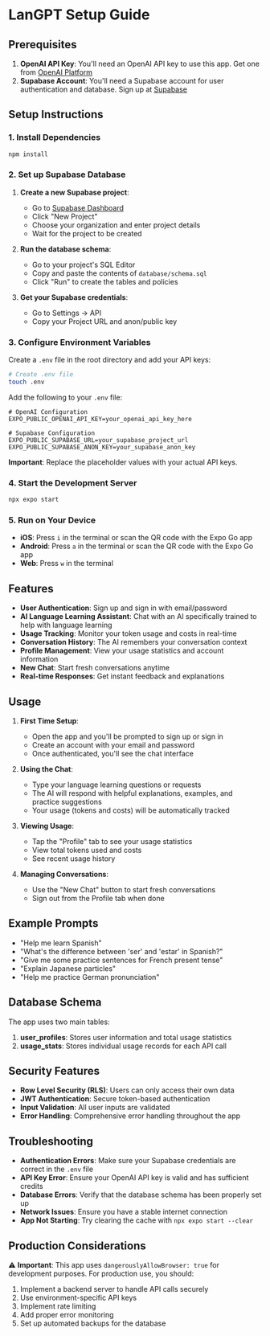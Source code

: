 # LanGPT Setup Guide

## Prerequisites

1. **OpenAI API Key**: You'll need an OpenAI API key to use this app. Get one from [OpenAI Platform](https://platform.openai.com/api-keys)
2. **Supabase Account**: You'll need a Supabase account for user authentication and database. Sign up at [Supabase](https://supabase.com)

## Setup Instructions

### 1. Install Dependencies
```bash
npm install
```

### 2. Set up Supabase Database

1. **Create a new Supabase project**:
   - Go to [Supabase Dashboard](https://app.supabase.com)
   - Click "New Project"
   - Choose your organization and enter project details
   - Wait for the project to be created

2. **Run the database schema**:
   - Go to your project's SQL Editor
   - Copy and paste the contents of `database/schema.sql`
   - Click "Run" to create the tables and policies

3. **Get your Supabase credentials**:
   - Go to Settings → API
   - Copy your Project URL and anon/public key

### 3. Configure Environment Variables

Create a `.env` file in the root directory and add your API keys:

```bash
# Create .env file
touch .env
```

Add the following to your `.env` file:
```
# OpenAI Configuration
EXPO_PUBLIC_OPENAI_API_KEY=your_openai_api_key_here

# Supabase Configuration
EXPO_PUBLIC_SUPABASE_URL=your_supabase_project_url
EXPO_PUBLIC_SUPABASE_ANON_KEY=your_supabase_anon_key
```

**Important**: Replace the placeholder values with your actual API keys.

### 4. Start the Development Server
```bash
npx expo start
```

### 5. Run on Your Device
- **iOS**: Press `i` in the terminal or scan the QR code with the Expo Go app
- **Android**: Press `a` in the terminal or scan the QR code with the Expo Go app
- **Web**: Press `w` in the terminal

## Features

- **User Authentication**: Sign up and sign in with email/password
- **AI Language Learning Assistant**: Chat with an AI specifically trained to help with language learning
- **Usage Tracking**: Monitor your token usage and costs in real-time
- **Conversation History**: The AI remembers your conversation context
- **Profile Management**: View your usage statistics and account information
- **New Chat**: Start fresh conversations anytime
- **Real-time Responses**: Get instant feedback and explanations

## Usage

1. **First Time Setup**:
   - Open the app and you'll be prompted to sign up or sign in
   - Create an account with your email and password
   - Once authenticated, you'll see the chat interface

2. **Using the Chat**:
   - Type your language learning questions or requests
   - The AI will respond with helpful explanations, examples, and practice suggestions
   - Your usage (tokens and costs) will be automatically tracked

3. **Viewing Usage**:
   - Tap the "Profile" tab to see your usage statistics
   - View total tokens used and costs
   - See recent usage history

4. **Managing Conversations**:
   - Use the "New Chat" button to start fresh conversations
   - Sign out from the Profile tab when done

## Example Prompts

- "Help me learn Spanish"
- "What's the difference between 'ser' and 'estar' in Spanish?"
- "Give me some practice sentences for French present tense"
- "Explain Japanese particles"
- "Help me practice German pronunciation"

## Database Schema

The app uses two main tables:

1. **user_profiles**: Stores user information and total usage statistics
2. **usage_stats**: Stores individual usage records for each API call

## Security Features

- **Row Level Security (RLS)**: Users can only access their own data
- **JWT Authentication**: Secure token-based authentication
- **Input Validation**: All user inputs are validated
- **Error Handling**: Comprehensive error handling throughout the app

## Troubleshooting

- **Authentication Errors**: Make sure your Supabase credentials are correct in the `.env` file
- **API Key Error**: Ensure your OpenAI API key is valid and has sufficient credits
- **Database Errors**: Verify that the database schema has been properly set up
- **Network Issues**: Ensure you have a stable internet connection
- **App Not Starting**: Try clearing the cache with `npx expo start --clear`

## Production Considerations

⚠️ **Important**: This app uses `dangerouslyAllowBrowser: true` for development purposes. For production use, you should:

1. Implement a backend server to handle API calls securely
2. Use environment-specific API keys
3. Implement rate limiting
4. Add proper error monitoring
5. Set up automated backups for the database 